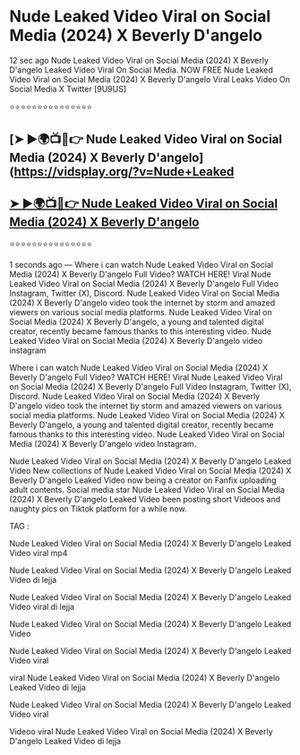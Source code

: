 ﻿# Nude Leaked Video Viral on Social Media (2024) X Beverly D'angelo



12 sec ago Nude Leaked Video Viral on Social Media (2024) X Beverly D'angelo Leaked Video Viral On Social Media. NOW FREE Nude Leaked Video Viral on Social Media (2024) X Beverly D'angelo Viral Leaks Video On Social Media X Twitter [9U9US]

⭐⭐⭐⭐⭐⭐⭐⭐⭐⭐⭐⭐⭐⭐⭐

## [➤ ►🌍📺📱👉 Nude Leaked Video Viral on Social Media (2024) X Beverly D'angelo](https://vidsplay.org/?v=Nude+Leaked

## [➤ ►🌍📺📱👉 Nude Leaked Video Viral on Social Media (2024) X Beverly D'angelo](https://vidsplay.org/?v=Nude+Leaked)


⭐⭐⭐⭐⭐⭐⭐⭐⭐⭐⭐⭐⭐⭐⭐



1 seconds ago — Where i can watch Nude Leaked Video Viral on Social Media (2024) X Beverly D'angelo Full Video? WATCH HERE! Viral Nude Leaked Video Viral on Social Media (2024) X Beverly D'angelo Full Video Instagram, Twitter (X), Discord. Nude Leaked Video Viral on Social Media (2024) X Beverly D'angelo video took the internet by storm and amazed viewers on various social media platforms. Nude Leaked Video Viral on Social Media (2024) X Beverly D'angelo, a young and talented digital creator, recently became famous thanks to this interesting video. Nude Leaked Video Viral on Social Media (2024) X Beverly D'angelo video instagram

Where i can watch Nude Leaked Video Viral on Social Media (2024) X Beverly D'angelo Full Video? WATCH HERE! Viral Nude Leaked Video Viral on Social Media (2024) X Beverly D'angelo Full Video Instagram, Twitter (X), Discord. Nude Leaked Video Viral on Social Media (2024) X Beverly D'angelo video took the internet by storm and amazed viewers on various social media platforms. Nude Leaked Video Viral on Social Media (2024) X Beverly D'angelo, a young and talented digital creator, recently became famous thanks to this interesting video. Nude Leaked Video Viral on Social Media (2024) X Beverly D'angelo video Instagram.

Nude Leaked Video Viral on Social Media (2024) X Beverly D'angelo Leaked Video New collections of Nude Leaked Video Viral on Social Media (2024) X Beverly D'angelo Leaked Video now being a creator on Fanfix uploading adult contents. Social media star Nude Leaked Video Viral on Social Media (2024) X Beverly D'angelo Leaked Video been posting short Videoos and naughty pics on Tiktok platform for a while now.

TAG :

 

Nude Leaked Video Viral on Social Media (2024) X Beverly D'angelo Leaked Video viral mp4

 

Nude Leaked Video Viral on Social Media (2024) X Beverly D'angelo Leaked Video di lejja

 

Nude Leaked Video Viral on Social Media (2024) X Beverly D'angelo Leaked Video viral di lejja

 

Nude Leaked Video Viral on Social Media (2024) X Beverly D'angelo Leaked Video

 

Nude Leaked Video Viral on Social Media (2024) X Beverly D'angelo Leaked Video viral

 

viral Nude Leaked Video Viral on Social Media (2024) X Beverly D'angelo Leaked Video di lejja

 

Nude Leaked Video Viral on Social Media (2024) X Beverly D'angelo Leaked Video viral

 

Videoo viral Nude Leaked Video Viral on Social Media (2024) X Beverly D'angelo Leaked Video di lejja